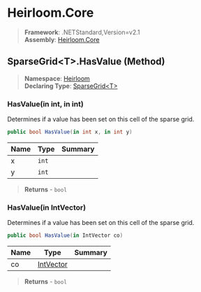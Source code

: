 # Heirloom.Core

> **Framework**: .NETStandard,Version=v2.1  
> **Assembly**: [Heirloom.Core][0]

## SparseGrid\<T>.HasValue (Method)

> **Namespace**: [Heirloom][0]  
> **Declaring Type**: [SparseGrid\<T>][1]

### HasValue(in int, in int)

Determines if a value has been set on this cell of the sparse grid.

```cs
public bool HasValue(in int x, in int y)
```

| Name | Type  | Summary |
|------|-------|---------|
| x    | `int` |         |
| y    | `int` |         |

> **Returns** - `bool`

### HasValue(in IntVector)

Determines if a value has been set on this cell of the sparse grid.

```cs
public bool HasValue(in IntVector co)
```

| Name | Type           | Summary |
|------|----------------|---------|
| co   | [IntVector][2] |         |

> **Returns** - `bool`

[0]: ../../../Heirloom.Core.md
[1]: ../SparseGrid[T].md
[2]: ../IntVector.md

